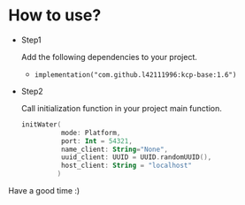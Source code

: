 # How to use?
* Step1
 
    Add the following dependencies to your project.
  * ```implementation("com.github.l42111996:kcp-base:1.6") ```
* Step2

  Call initialization function in your project main function.
    ```kotlin
    initWater(
              mode: Platform,
              port: Int = 54321,
              name_client: String="None",
              uuid_client: UUID = UUID.randomUUID(),
              host_client: String = "localhost"
             )
    ```

Have a good time :)
